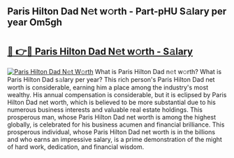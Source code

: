 ## Paris Hilton Dad N𝚎t w𝚘rth - Part-pHU S𝚊lary per year Om5gh

# <h2><a href="http://gc35vv.nevu.top/?p=Paris+Hilton+Dad">🔗 👉🔴 Paris Hilton Dad N𝚎t w𝚘rth - S𝚊lary</a></h2>

[![Paris Hilton Dad N𝚎t W𝚘rth](https://i.imgur.com/Oavwk0R.jpeg)](http://gc35vv.nevu.top/?p=Paris+Hilton+Dad)
What is Paris Hilton Dad n𝚎t w𝚘rth? What is Paris Hilton Dad s𝚊lary per year?
This rich person's Paris Hilton Dad net worth is considerable, earning him a place among the industry's most wealthy. His annual compensation is considerable, but it is eclipsed by Paris Hilton Dad net worth, which is believed to be more substantial due to his numerous business interests and valuable real estate holdings. This prosperous man, whose Paris Hilton Dad net worth is among the highest globally, is celebrated for his business acumen and financial brilliance. This prosperous individual, whose Paris Hilton Dad net worth is in the billions and who earns an impressive salary, is a prime demonstration of the might of hard work, dedication, and financial wisdom.
